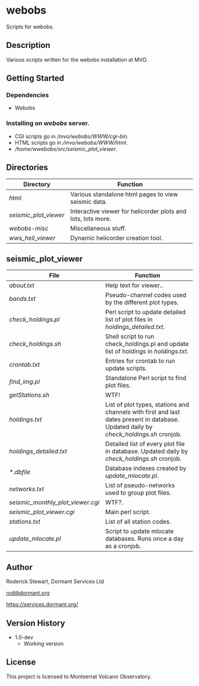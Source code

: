 # webobs

Scripts for webobs.

## Description

Various scripts written for the webobs installation at MVO.

## Getting Started

### Dependencies

* Webobs

### Installing on *webobs* server.

* CGI scripts go in */mvo/webobs/WWW/cgi-bin*.
* HTML scripts go in */mvo/webobs/WWW/html*.
* */home/wwebobs/src/seismic_plot_viewer*.

## Directories

| Directory       | Function |
| -------------| -------------------|
| *html* | Various standalone html pages to view seismic data.|
| *seismic_plot_viewer* | Interactive viewer for helicorder plots and lots, lots more.|
| *webobs-misc* | Miscellaneous stuff.|
| *wws_heli_viewer* | Dynamic helicorder creation tool.|

## seismic_plot_viewer

| File       | Function |
| -------------| -------------------|
| *about.txt* | Help text for viewer.. |
| *bands.txt*   | Pseudo-channel codes used by the different plot types. |
| *check_holdings.pl* | Perl script to update detailed list of plot files in *holdings_detailed.txt*. |
| *check_holdings.sh* | Shell script to run check_holdings.pl and update list of holdings in *holdings.txt*.|
| *crontab.txt* | Entries for crontab to run update scripts.|
| *find_img.pl* | Standalone Perl script to find plot files.|
| *getStations.sh* | WTF! |
| *holdings.txt* | List of plot types, stations and channels with first and last dates present in database. Updated daily by *check_holdings.sh* cronjob. |
| *holdings_detailed.txt* | Detailed list of every plot file in database. Updated daily by *check_holdings.sh* cronjob.|
| *\*.dbfile* | Database indexes created by *update_mlocate.pl*. |
| *networks.txt* | List of pseudo-networks used to group plot files.|
| *seismic_monthly_plot_viewer.cgi* | WTF?.|
| *seismic_plot_viewer.cgi* | Main perl script.|
| *stations.txt* | List of all station codes.|
| *update_mlocate.pl* | Script to update mlocate databases. Runs once a day as a cronjob.|

## Author

Roderick Stewart, Dormant Services Ltd

rod@dormant.org

https://services.dormant.org/

## Version History

* 1.0-dev
    * Working version

## License

This project is licensed to Montserrat Volcano Observatory.
